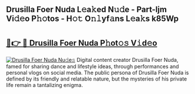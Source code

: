 ## Drusilla Foer Nuda L𝚎a𝚔ed N𝚞𝚍e - Part-ljm Vi𝚍𝚎o P𝚑𝚘tos - H𝚘𝚝 O𝚗𝚕yf𝚊ns L𝚎a𝚔s k85Wp

# <h2><a href="http://kf6yd2.oniu.top/?m=Drusilla+Foer+Nuda">🔗👉 🔴 Drusilla Foer Nuda P𝚑ot𝚘𝚜 V𝚒d𝚎o</a></h2>

[![Drusilla Foer Nuda Nu𝚍e𝚜](https://i.imgur.com/0qMVB7G.gif)](http://kf6yd2.oniu.top/?m=Drusilla+Foer+Nuda)
Digital content creator Drusilla Foer Nuda, famed for sharing dance and lifestyle ideas, through performances and personal vlogs on social media. The public persona of Drusilla Foer Nuda is defined by its friendly and relatable nature, but the mysteries of his private life remain a tantalizing enigma.  
